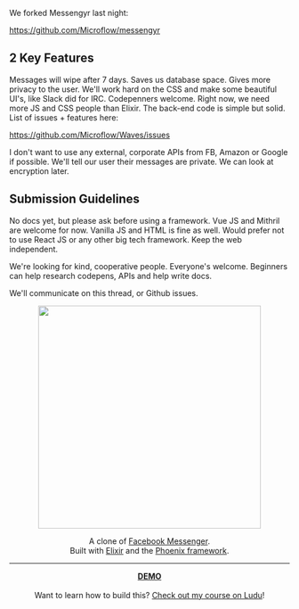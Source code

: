 We forked Messengyr last night:

https://github.com/Microflow/messengyr

## 2 Key Features

Messages will wipe after 7 days. Saves us database space. Gives more privacy to the user.
We'll work hard on the CSS and make some beautiful UI's, like Slack did for IRC. Codepenners welcome. Right now, we need more JS and CSS people than Elixir. The back-end code is simple but solid.
List of issues + features here:

https://github.com/Microflow/Waves/issues

I don't want to use any external, corporate APIs from FB, Amazon or Google if possible. We'll tell our user their messages are private. We can look at encryption later.

## Submission Guidelines

No docs yet, but please ask before using a framework. Vue JS and Mithril are welcome for now. Vanilla JS and HTML is fine as well. Would prefer not to use React JS or any other big tech framework. Keep the web independent.

We're looking for kind, cooperative people. Everyone's welcome. Beginners can help research codepens, APIs and help write docs.

We'll communicate on this thread, or Github issues.

<p align="center">
 <a href="https://messengyr.herokuapp.com">
  <img src="https://cloud.githubusercontent.com/assets/2598660/23702379/3f268fe6-03fb-11e7-822d-46a85e43bc4e.png" width="400" />
 </a>
</p>

<p align="center">
A clone of <a href="http://messenger.com">Facebook Messenger</a>. <br>
Built with <a href="http://elixir-lang.org">Elixir</a> and the <a href="http://www.phoenixframework.org">Phoenix framework</a>.
</p>


----

<p align="center">
 <a href="https://messengyr.herokuapp.com">
 <strong>DEMO</strong>
 </a>
 <br><br>
 Want to learn how to build this?
 <a href="https://www.ludu.co/course/discover-elixir-phoenix">Check out my course on Ludu</a>!
</p>
